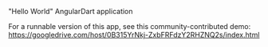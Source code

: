 "Hello World" AngularDart application

For a runnable version of this app, see this community-contributed demo:
https://googledrive.com/host/0B315YrNkj-ZxbFRFdzY2RHZNQ2s/index.html